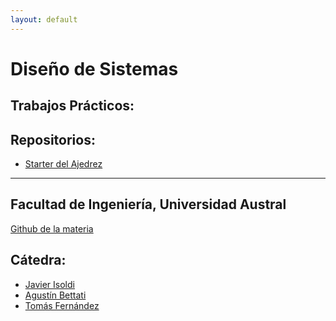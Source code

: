 ```yaml
---
layout: default
---
```


# Diseño de Sistemas

## Trabajos Prácticos:
<!--
- [Printscript Test Compatibility Kit (TCK)](https://github.com/austral-ingsis/printscript-tck)
-->
## Repositorios:
- [Starter del Ajedrez](https://github.com/austral-ingsis/chess-game-seed)

<!--
- [Gradle básico](https://github.com/austral-ingsis/gradle-basic)
- [CD con Github Actions + Gradle](https://github.com/austral-ingsis/library)
- [Grade + Git Hooks](https://github.com/austral-ingsis/git-hooks)
- [Uso de variables de ambiente en Github Actions](https://github.com/austral-ingsis/github-actions-env-example)
- [Docker + Docker Compose + Spring](https://github.com/austral-ingsis/spring-docker-compose-example)
-->
---

## Facultad de Ingeniería, Universidad Austral

[Github de la materia](https://github.com/austral-ingsis)

## Cátedra:

* [Javier Isoldi](https://github.com/jisoldi)
* [Agustín Bettati](https://github.com/AgustinBettati)
* [Tomás Fernández](https://github.com/tomsfernandez)
<!-- * Ayudante: [Rodrigo Pazos](https://github.com/rpazos98) -->
